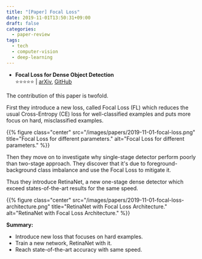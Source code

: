```yaml
---
title: "[Paper] Focal Loss"
date: 2019-11-01T13:50:31+09:00
draft: false
categories:
  - paper-review
tags:
  - tech
  - computer-vision
  - deep-learning
---
```


- **Focal Loss for Dense Object Detection**<br/>
️️⭐️️️️️️️️️️️️️⭐️️️️️️️️️️️️️⭐️️️️️️️️️️️️️⭐️️️️️️️️️⭐️️️ | [arXiv](https://arxiv.org/abs/1708.02002), [GitHub](https://github.com/fizyr/keras-retinanet)

The contribution of this paper is twofold.

First they introduce a new loss, called Focal Loss (FL) which reduces the usual Cross-Entropy (CE) loss for well-classified examples and puts more focus on hard, misclassified examples.

{{% figure class="center" src="/images/papers/2019-11-01-focal-loss.png" title="Focal Loss for different parameters." alt="Focal Loss for different parameters." %}}

Then they move on to investigate why single-stage detector perform poorly than two-stage approach. They discover that it's due to foreground-background class imbalance and use the Focal Loss to mitigate it.

Thus they introduce RetinaNet, a new one-stage dense detector which exceed states-of-the-art results for the same speed.

{{% figure class="center" src="/images/papers/2019-11-01-focal-loss-architecture.png" title="RetinaNet with Focal Loss Architecture." alt="RetinaNet with Focal Loss Architecture." %}}

**Summary:**

- Introduce new loss that focuses on hard examples.
- Train a new network, RetinaNet with it.
- Reach state-of-the-art accuracy with same speed.
